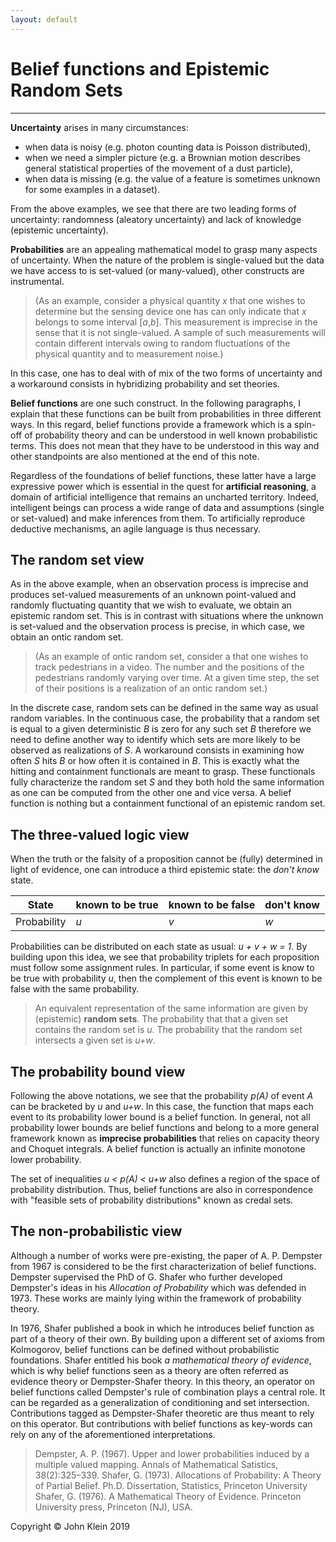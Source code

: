 ```yaml
---
layout: default
---
```


# [](#header-1)Belief functions and Epistemic Random Sets

* * *

**Uncertainty** arises in many circumstances:
* when data is noisy (e.g. photon counting data is Poisson distributed),
* when we need a simpler picture (e.g. a Brownian motion describes general statistical properties of the movement of a dust particle),
* when data is missing (e.g. the value of a feature is sometimes unknown for some examples in a dataset).

From the above examples, we see that there are two leading forms of uncertainty: randomness (aleatory uncertainty) and lack of knowledge (epistemic uncertainty).

**Probabilities** are an appealing mathematical model to grasp many aspects of uncertainty. When the nature of the problem is single-valued but the data we have access to is set-valued (or many-valued), other constructs are instrumental. 

>(As an example, consider a physical quantity _x_ that one wishes to determine but the sensing device one has can only indicate that _x_ belongs to some interval [_a_,_b_]. This measurement is imprecise in the sense that it is not single-valued. A sample of such measurements will contain different intervals owing to random fluctuations of the physical quantity and to measurement noise.)

In this case, one has to deal with of mix of the two forms of uncertainty and a workaround consists in hybridizing probability and set theories.

**Belief functions** are one such construct. In the following paragraphs, I explain that these functions can be built from probabilities in three different ways. In this regard, belief functions provide a framework which is a spin-off of probability theory and can be understood in well known probabilistic terms. This does not mean that they have to be understood in this way and other standpoints are also mentioned at the end of this note.

Regardless of the foundations of belief functions, these latter have a large expressive power which is essential in the quest for **artificial reasoning**, a domain of artificial intelligence that remains an uncharted territory. Indeed, intelligent beings can process a wide range of data and assumptions (single or set-valued) and make inferences from them. To artificially reproduce deductive mechanisms, an agile language is thus necessary.


## [](#header-2)The random set view

As in the above example, when an observation process is imprecise and produces set-valued measurements of an unknown point-valued and randomly fluctuating quantity that we wish to evaluate, we obtain an epistemic random set. This is in contrast with situations where the unknown is set-valued and the observation process is precise, in which case, we obtain an ontic random set. 

>(As an example of ontic random set, consider a that one wishes to track pedestrians in a video. The number and the positions of the pedestrians randomly varying over time. At a given time step, the set of their positions is a realization of an ontic random set.)

In the discrete case, random sets can be defined in the same way as usual random variables. In the continuous case, the probability that a random set is equal to a given deterministic _B_ is zero for any such set _B_ therefore we need to define another way to identify which sets are more likely to be observed as realizations of _S_. A workaround consists in examining how often _S_ hits _B_ or how often it is contained in _B_. This is exactly what the hitting and containment functionals are meant to grasp. These functionals fully characterize the random set _S_ and they both hold the same information as one can be computed from the other one and vice versa. A belief function is nothing but a containment functional of an epistemic random set.

<!-- 
Note that the belief function literature has mainly focused on the discrete case and has development a terminology of its own.
-->

## [](#header-2)The three-valued logic view

When the truth or the falsity of a proposition cannot be (fully) determined in light of evidence, one can introduce a third epistemic state: the _don't know_ state. 

State      | known to be true | known to be false | don't know |
-----------|:-----------------|:------------------|:-----------|
Probability|_u_               | _v_               | _w_        |

Probabilities can be distributed on each state as usual: _u + v + w = 1_. By building upon this idea, we see that probability triplets for each proposition must follow some assignment rules. In particular, if some event is know to be true with probability _u_, then the complement of this event is known to be false with the same probability.

> An equivalent representation of the same information are given by (epistemic) **random sets**. The probability that that a given set contains the random set is _u_. The probability that the random set intersects a given set is _u+w_.



## [](#header-2)The probability bound view

Following the above notations, we see that the probability _p(A)_ of event _A_ can be bracketed by _u_ and _u+w_. In this case, the function that maps each event to its probability lower bound is a belief function. In general, not all probability lower bounds are belief functions and belong to a more general framework known as **imprecise probabilities** that relies on capacity theory and Choquet integrals. A belief function is actually an infinite monotone lower probability.

The set of inequalities _u \< p(A) \< u+w_ also defines a region of the space of probability distribution. Thus, belief functions are also in correspondence with "feasible sets of probability distributions" known as credal sets.

<!--
> Other related frameworks are:
> Fiducial inference, Robust Bayesian analysis, Lower previsions. 
-->

## [](#header-2)The non-probabilistic view

Although a number of works were pre-existing, the paper of A. P. Dempster from 1967 is considered to be the first characterization of belief functions. Dempster supervised the PhD of G. Shafer who further developed Dempster's ideas in his _Allocation of Probability_ which was defended in 1973. These works are mainly lying within the framework of probability theory.

In 1976, Shafer published a book in which he introduces belief function as part of a theory of their own. By building upon a different set of axioms from Kolmogorov, belief functions can be defined without probabilistic foundations. Shafer entitled his book _a mathematical theory of evidence_, which is why belief functions seen as a theory are often referred as evidence theory or Dempster-Shafer theory. In this theory, an operator on belief functions called Dempster's rule of combination plays a central role. It can be regarded as a generalization of conditioning and set intersection. Contributions tagged as Dempster-Shafer theoretic are thus meant to rely on this operator. But contributions with belief functions as key-words can rely on any of the aforementioned interpretations.


> Dempster, A. P. (1967). Upper and lower probabilities induced by a multiple valued mapping. Annals of Mathematical Satistics, 38(2):325–339.
> Shafer, G. (1973). Allocations of Probability: A Theory of Partial Belief. Ph.D. Dissertation, Statistics, Princeton University
> Shafer, G. (1976). A Mathematical Theory of Evidence. Princeton University press, Princeton (NJ), USA. 


Copyright © John Klein 2019


